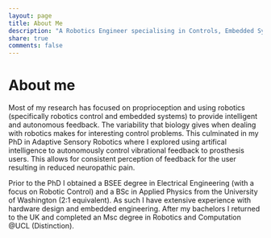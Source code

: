 ```yaml
---
layout: page
title: About Me
description: "A Robotics Engineer specialising in Controls, Embedded Systems, and Human-Robot Interactions"
share: true
comments: false
---
```


# About me

Most of my research has focused on proprioception and using robotics (specifically robotics control and embedded systems) to provide intelligent and autonomous feedback. The variability that biology gives when dealing with robotics makes for interesting control problems. This culminated in my PhD in Adaptive Sensory Robotics where I explored using artifical intelligence to autonomously control vibrational feedback to prosthesis users. This allows for consistent perception of feedback for the user resulting in reduced neuropathic pain. 

Prior to the PhD I obtained a BSEE degree in Electrical Engineering (with a focus on Robotic Control) and a BSc in Applied Physics from the University of Washington (2:1 equivalent). As such I have extensive experience with hardware design and embedded engineering. After my bachelors I returned to the UK and completed an Msc degree in Robotics and Computation @UCL (Distinction). 
